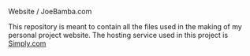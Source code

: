 Website / JoeBamba.com

This repository is meant to contain all the files used in the making of my personal project website.
The hosting service used in this project is [Simply.com](https://www.simply.com/en/)
